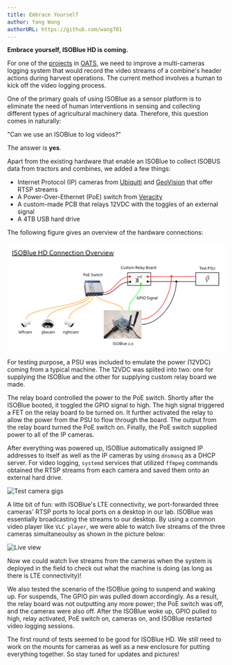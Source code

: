 ```yaml
---
title: Embrace Yourself
author: Yang Wang
authorURL: https://github.com/wang701
---
```


**Embrace yourself, ISOBlue HD is coming.**

<!--truncate-->

For one of the [projects][1] in [OATS][2], we need to improve a multi-cameras
logging system that would record the video streams of a combine's header actions
during harvest operations. The current method involves a human to kick off the
video logging process.

One of the primary goals of using ISOBlue as a sensor platform is to eliminate
the need of human interventions in sensing and collecting different types of
agricultural machinery data. Therefore, this question comes in naturally:

"Can we use an ISOBlue to log videos?"

The answer is **yes**.

Apart from the existing hardware that enable an ISOBlue to collect ISOBUS
data from tractors and combines, we added a few things:

* Internet Protocol (IP) cameras from [Ubiquiti][3] and [GeoVision][4] that
offer RTSP streams
* A Power-Over-Ethernet (PoE) switch from [Veracity][5]
* A custom-made PCB that relays 12VDC with the toggles of an external signal
* A 4TB USB hard drive

The following figure gives an overview of the hardware connections:

![Connection diagram](./assets/isobluehd_conn_diag.png)

For testing purpose, a PSU was included to emulate the power (12VDC) coming from
a typical machine. The 12VDC was splited into two: one for supplying the ISOBlue
and the other for supplying custom relay board we made.

The relay board controlled the power to the PoE switch. Shortly after the
ISOBlue booted, it toggled the GPIO signal to high. The high signal triggered a
FET on the relay board to be turned on. It further activated the relay to allow
the power from the PSU to flow through the board. The output from the relay
board turned the PoE switch on. Finally, the PoE switch supplied power to all of
the IP cameras.

After everything was powered up, ISOBlue automatically assigned IP addresses to
itself as well as the IP cameras by using `dnsmasq` as a DHCP server. For video
logging, `systemd` services that utilized `ffmpeg` commands obtained the RTSP
streams from each camera and saved them onto an external hard drive.

![Test camera gigs](./assets/test_cameras.png)

A litte bit of fun: with ISOBlue's LTE connectivity, we port-forwarded three
cameras' RTSP ports to local ports on a desktop in our lab. ISOBlue was
essentially broadcasting the streams to our desktop. By using a common video
player like `VLC player`, we were able to watch live streams of the three
cameras simultaneoulsy as shown in the picture below:

![Live view](./assets/live_views.png)

Now we could watch live streams from the cameras when the system is deployed in
the field to check out what the machine is doing (as long as there is LTE
connectivity)!

We also tested the scenario of the ISOBlue going to suspend and waking up. For
suspends, The GPIO pin was pulled down accordingly. As a result, the relay board
was not outputting any more power; the PoE switch was off, and the cameras were
also off. After the ISOBlue woke up, GPIO pulled to high, relay activated, PoE
switch on, cameras on, and ISOBlue restarted video logging sessions.

The first round of tests seemed to be good for ISOBlue HD. We still need to work
on the mounts for cameras as well as a new enclosure for putting everything
together. So stay tuned for updates and pictures!

[1]: https://engineering.purdue.edu/VADL/publications/He_mipr_19.pdf
[2]: https://oatscenter.org/
[3]: https://store.ui.com/products/unifi-video-camera-g3
[4]: https://www.amazon.com/Geovision-GV-FER12203-Fisheye-Rugged-Camera/dp/B019YIXWI0
[5]: http://www.veracityglobal.com/products/networked-video-integration-devices/camswitch-mobile.aspx
